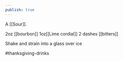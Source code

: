 ```yaml
---
publish: true
---
```

A [[Sour]].

2oz [[bourbon]]
1oz[[Lime cordial]]
2 dashes [[bitters]]

Shake and strain into a glass over ice

#thanksgiving-drinks